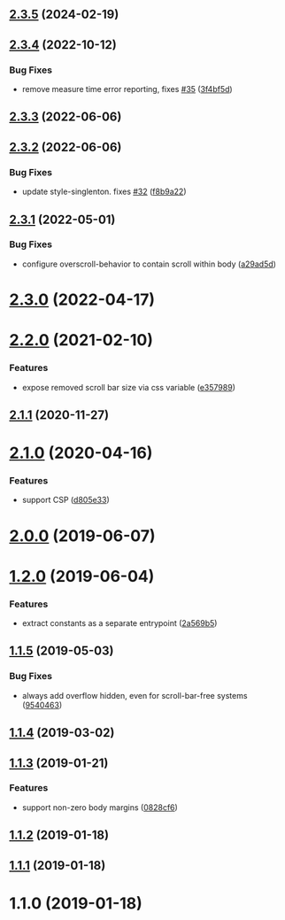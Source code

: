 ## [2.3.5](https://github.com/theKashey/react-remove-scroll-bar/compare/v2.3.4...v2.3.5) (2024-02-19)

## [2.3.4](https://github.com/theKashey/react-remove-scroll-bar/compare/v2.3.3...v2.3.4) (2022-10-12)

### Bug Fixes

- remove measure time error reporting, fixes [#35](https://github.com/theKashey/react-remove-scroll-bar/issues/35) ([3f4bf5d](https://github.com/theKashey/react-remove-scroll-bar/commit/3f4bf5d26713b18e3161dce34b7a07265d763864))

## [2.3.3](https://github.com/theKashey/react-remove-scroll-bar/compare/v2.3.2...v2.3.3) (2022-06-06)

## [2.3.2](https://github.com/theKashey/react-remove-scroll-bar/compare/v2.3.1...v2.3.2) (2022-06-06)

### Bug Fixes

- update style-singlenton. fixes [#32](https://github.com/theKashey/react-remove-scroll-bar/issues/32) ([f8b9a22](https://github.com/theKashey/react-remove-scroll-bar/commit/f8b9a22ae5ba8a0868caa15faf1a83ee06534f17))

## [2.3.1](https://github.com/theKashey/react-remove-scroll-bar/compare/v2.3.0...v2.3.1) (2022-05-01)

### Bug Fixes

- configure overscroll-behavior to contain scroll within body ([a29ad5d](https://github.com/theKashey/react-remove-scroll-bar/commit/a29ad5d237f9c696f430f18dbd4cc0ae0a37b617))

# [2.3.0](https://github.com/theKashey/react-remove-scroll-bar/compare/v2.2.0...v2.3.0) (2022-04-17)

# [2.2.0](https://github.com/theKashey/react-remove-scroll-bar/compare/v2.1.1...v2.2.0) (2021-02-10)

### Features

- expose removed scroll bar size via css variable ([e357989](https://github.com/theKashey/react-remove-scroll-bar/commit/e357989a92fb8acc83466f8371d0fa558f1a5492))

## [2.1.1](https://github.com/theKashey/react-remove-scroll-bar/compare/v2.1.0...v2.1.1) (2020-11-27)

# [2.1.0](https://github.com/theKashey/react-remove-scroll-bar/compare/v2.0.0...v2.1.0) (2020-04-16)

### Features

- support CSP ([d805e33](https://github.com/theKashey/react-remove-scroll-bar/commit/d805e332d8525a7b39bc19765f52ca89fb415dff))

# [2.0.0](https://github.com/theKashey/react-remove-scroll-bar/compare/v1.2.0...v2.0.0) (2019-06-07)

# [1.2.0](https://github.com/theKashey/react-remove-scroll-bar/compare/v1.1.5...v1.2.0) (2019-06-04)

### Features

- extract constants as a separate entrypoint ([2a569b5](https://github.com/theKashey/react-remove-scroll-bar/commit/2a569b50643c251604e360a1cb366aa5a68aedda))

## [1.1.5](https://github.com/theKashey/react-remove-scroll-bar/compare/v1.1.4...v1.1.5) (2019-05-03)

### Bug Fixes

- always add overflow hidden, even for scroll-bar-free systems ([9540463](https://github.com/theKashey/react-remove-scroll-bar/commit/95404631661026008772f2c43c298ff05971dd21))

## [1.1.4](https://github.com/theKashey/react-remove-scroll-bar/compare/v1.1.3...v1.1.4) (2019-03-02)

## [1.1.3](https://github.com/theKashey/react-remove-scroll-bar/compare/v1.1.2...v1.1.3) (2019-01-21)

### Features

- support non-zero body margins ([0828cf6](https://github.com/theKashey/react-remove-scroll-bar/commit/0828cf6d4fcbe142c7b487b941768db64f7b4508))

## [1.1.2](https://github.com/theKashey/react-remove-scroll-bar/compare/v1.1.1...v1.1.2) (2019-01-18)

## [1.1.1](https://github.com/theKashey/react-remove-scroll-bar/compare/v1.1.0...v1.1.1) (2019-01-18)

# 1.1.0 (2019-01-18)
